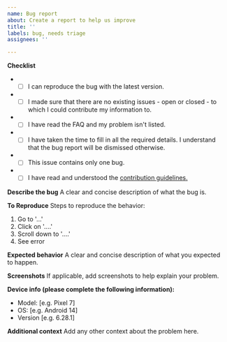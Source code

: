 ```yaml
---
name: Bug report
about: Create a report to help us improve
title: ''
labels: bug, needs triage
assignees: ''

---
```


**Checklist**
 -  - [ ] I can reproduce the bug with the latest version. 
 -  - [ ] I made sure that there are no existing issues - open or closed - to which I could contribute my information to.
 -  - [ ]  I have read the FAQ and my problem isn't listed.
 -  - [ ]  I have taken the time to fill in all the required details. I understand that the bug report will be dismissed otherwise.
 -  - [ ]  This issue contains only one bug.
 -  - [ ]  I have read and understood the [contribution guidelines.](https://github.com/FossifyX/General-Discussion?tab=readme-ov-file#contribution-rules-for-developers)

**Describe the bug**
A clear and concise description of what the bug is.

**To Reproduce**
Steps to reproduce the behavior:
1. Go to '...'
2. Click on '....'
3. Scroll down to '....'
4. See error

**Expected behavior**
A clear and concise description of what you expected to happen.

**Screenshots**
If applicable, add screenshots to help explain your problem.

**Device info (please complete the following information):**
 - Model: [e.g. Pixel 7]
 - OS: [e.g. Android 14]
 - Version [e.g. 6.28.1]

**Additional context**
Add any other context about the problem here.
